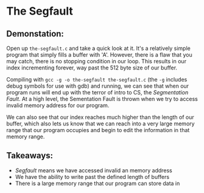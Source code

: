 # The Segfault
## Demonstation:
Open up `the-segfault.c` and take a quick look at it. It's a relatively simple program that simply fills a buffer with 'A'. However, there is a flaw that you may catch, there is no stopping condition in our loop. This results in our index incrementing forever, way past the 512 byte size of our buffer.

Compiling with `gcc -g -o the-segfault the-segfault.c` (the `-g` includes debug symbols for use with gdb) and running, we can see that when our program runs will end up with the terror of intro to CS, the *Segmentation Fault*. At a high level, the Sementation Fault is thrown when we try to access invalid memory address for our program.

We can also see that our index reaches much higher than the length of our buffer, which also lets us know that we can reach into a very large memory range that our program occupies and begin to edit the information in that memory range.

## Takeaways:
- *Segfault* means we have accessed invalid an memory address
- We have the ability to write past the defined length of buffers
- There is a large memory range that our program can store data in

